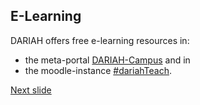 ## E-Learning

DARIAH offers free e-learning resources in:  
- the meta-portal [DARIAH-Campus](https://campus.dariah.eu/) and in
- the moodle-instance [#dariahTeach](https://teach.dariah.eu/).

[Next slide](08.md)
